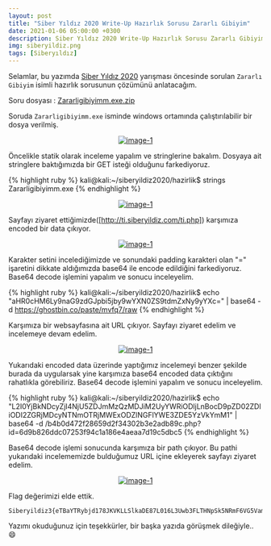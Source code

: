 ```yaml
---
layout: post
title: "Siber Yıldız 2020 Write-Up Hazırlık Sorusu Zararlı Gibiyim"
date: 2021-01-06 05:00:00 +0300
description: Siber Yıldız 2020 Write-Up Hazırlık Sorusu Zararlı Gibiyim
img: siberyildiz.png
tags: [Siberyıldız]
---
```

Selamlar, bu yazımda [Siber Yıldız 2020] yarışması öncesinde sorulan `Zararlı Gibiyim` isimli hazırlık sorusunun çözümünü anlatacağım.

Soru dosyası : [Zararligibiyimm.exe.zip]

Soruda `Zararligibiyimm.exe` isminde windows ortamında çalıştırılabilir bir dosya verilmiş. 

<center>
  <div>
      <a class="example-image-link" href="{{site.baseurl}}/assets/img/sy-01.png" data-lightbox="example-1"><img class="example-image" src="{{site.baseurl}}/assets/img/sy-01.png" alt="image-1" /></a>
	</div>
</center>

Öncelikle statik olarak inceleme yapalım ve stringlerine bakalım. Dosyaya ait stringlere baktığımızda bir GET isteği olduğunu farkediyoruz. 

{% highlight ruby %}
kali@kali:~/siberyildiz2020/hazirlik$ strings Zararligibiyimm.exe
{% endhighlight %}

<center>
  <div>
      <a class="example-image-link" href="{{site.baseurl}}/assets/img/sy-02.png" data-lightbox="example-1"><img class="example-image" src="{{site.baseurl}}/assets/img/sy-02.png" alt="image-1" /></a>
	</div>
</center>

Sayfayı ziyaret ettiğimizde([http://ti.siberyildiz.com/ti.php]) karşımıza encoded bir data çıkıyor.

<center>
  <div>
      <a class="example-image-link" href="{{site.baseurl}}/assets/img/sy-03.png" data-lightbox="example-1"><img class="example-image" src="{{site.baseurl}}/assets/img/sy-03.png" alt="image-1" /></a>
	</div>
</center>

Karakter setini incelediğimizde ve sonundaki padding karakteri olan "=" işaretini dikkate aldığımızda base64 ile encode edildiğini farkediyoruz. Base64 decode işlemini yapalım ve sonucu inceleyelim.

{% highlight ruby %}
kali@kali:~/siberyildiz2020/hazirlik$ echo "aHR0cHM6Ly9naG9zdGJpbi5jby9wYXN0ZS9tdmZxNy9yYXc=" | base64 -d
https://ghostbin.co/paste/mvfq7/raw
{% endhighlight %}

Karşımıza bir websayfasına ait URL çıkıyor. Sayfayı ziyaret edelim ve incelemeye devam edelim.

<center>
  <div>
      <a class="example-image-link" href="{{site.baseurl}}/assets/img/sy-04.png" data-lightbox="example-1"><img class="example-image" src="{{site.baseurl}}/assets/img/sy-04.png" alt="image-1" /></a>
	</div>
</center>

Yukarıdaki encoded data üzerinde yaptığımız incelemeyi benzer şekilde burada da uygularsak yine karşımıza base64 encoded data çıktığını rahatlıkla görebiliriz. Base64 decode işlemini yapalım ve sonucu inceleyelim.

{% highlight ruby %}
kali@kali:~/siberyildiz2020/hazirlik$ echo "L2I0YjBkNDcyZjI4NjU5ZDJmMzQzMDJiM2UyYWRiODljLnBocD9pZD02ZDliODI2ZGRjMDcyNTNmOTRjMWExODZlNGFlYWE3ZDE5YzVkYmM1" | base64 -d
/b4b0d472f28659d2f34302b3e2adb89c.php?id=6d9b826ddc07253f94c1a186e4aeaa7d19c5dbc5
{% endhighlight %}

Base64 decode işlemi sonucunda karşımıza bir path çıkıyor. Bu pathi yukarıdaki incelememizde bulduğumuz URL içine ekleyerek sayfayı ziyaret edelim.

<center>
  <div>
      <a class="example-image-link" href="{{site.baseurl}}/assets/img/sy-05.png" data-lightbox="example-1"><img class="example-image" src="{{site.baseurl}}/assets/img/sy-05.png" alt="image-1" /></a>
	</div>
</center>

Flag değerimizi elde ettik.

```
Siberyildiz3{eTBaYTRybjd178JKVKLLSlkaDE87L016L3Uwb3FLTHNpSk5NRmF6VG5VamE3WE5MTlN0ajllK3R5elFZVlZPK1FROUs5dFlxSXpSNnZkdWxybmorQlE5PQ==}
```

Yazımı okuduğunuz için teşekkürler, bir başka yazıda görüşmek dileğiyle.. :smile:

[Siber Yıldız 2020]: https://www.siberyildiz.com/
[http://ti.siberyildiz.com/ti.php]: http://ti.siberyildiz.com/ti.php
[Zararligibiyimm.exe.zip]: {{site.baseurl}}/assets/files/Zararligibiyimm.exe.zip
